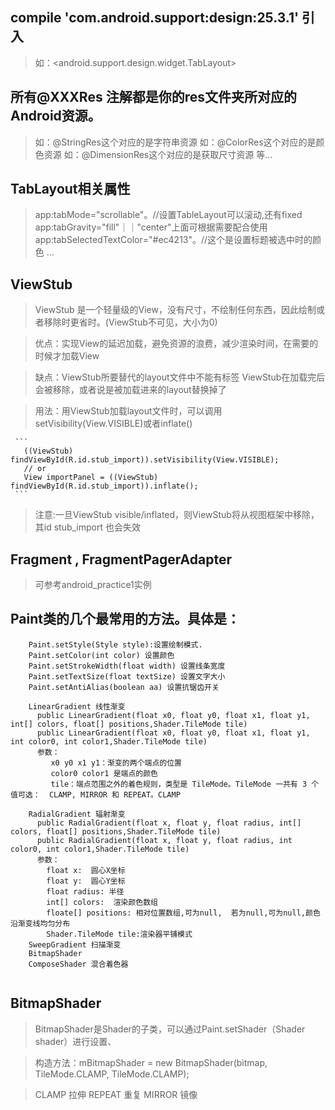 ## compile 'com.android.support:design:25.3.1' 引入

 > 如：<android.support.design.widget.TabLayout>
 
## 所有@XXXRes 注解都是你的res文件夹所对应的Android资源。

 > 如：@StringRes这个对应的是字符串资源 
 > 如：@ColorRes这个对应的是颜色资源 
 > 如：@DimensionRes这个对应的是获取尺寸资源 等...
 
## TabLayout相关属性
 > app:tabMode="scrollable"。//设置TableLayout可以滚动,还有fixed
 > app:tabGravity="fill"｜｜"center"上面可根据需要配合使用
 > app:tabSelectedTextColor="#ec4213"。//这个是设置标题被选中时的颜色
 > ...

## ViewStub
   > ViewStub 是一个轻量级的View，没有尺寸，不绘制任何东西，因此绘制或者移除时更省时。(ViewStub不可见，大小为0)
    
   > 优点：实现View的延迟加载，避免资源的浪费，减少渲染时间，在需要的时候才加载View
    
   > 缺点：ViewStub所要替代的layout文件中不能有<merge>标签
            ViewStub在加载完后会被移除，或者说是被加载进来的layout替换掉了
   
   > 用法：用ViewStub加载layout文件时，可以调用setVisibility(View.VISIBLE)或者inflate()
   
     ```
       ((ViewStub) findViewById(R.id.stub_import)).setVisibility(View.VISIBLE);
       // or
       View importPanel = ((ViewStub) findViewById(R.id.stub_import)).inflate();
     ```
  > 注意:一旦ViewStub visible/inflated，则ViewStub将从视图框架中移除，其id stub_import 也会失效
  
  
## Fragment , FragmentPagerAdapter
 
 > 可参考android_practice1实例
 
## Paint类的几个最常用的方法。具体是：
   ```
       Paint.setStyle(Style style):设置绘制模式. 
       Paint.setColor(int color) 设置颜色
       Paint.setStrokeWidth(float width) 设置线条宽度
       Paint.setTextSize(float textSize) 设置文字大小
       Paint.setAntiAlias(boolean aa) 设置抗锯齿开关
       
       LinearGradient 线性渐变
         public LinearGradient(float x0, float y0, float x1, float y1, int[] colors, float[] positions,Shader.TileMode tile) 
         public LinearGradient(float x0, float y0, float x1, float y1, int color0, int color1,Shader.TileMode tile)
         参数： 
            x0 y0 x1 y1：渐变的两个端点的位置 
            color0 color1 是端点的颜色 
            tile：端点范围之外的着色规则，类型是 TileMode。TileMode 一共有 3 个值可选：  CLAMP, MIRROR 和 REPEAT。CLAMP
        
       RadialGradient 辐射渐变
         public RadialGradient(float x, float y, float radius, int[] colors, float[] positions,Shader.TileMode tile)
         public RadialGradient(float x, float y, float radius, int color0, int color1,Shader.TileMode tile)
         参数：
           float x:  圆心X坐标
           float y:  圆心Y坐标
           float radius: 半径
           int[] colors:  渲染颜色数组
           floate[] positions: 相对位置数组,可为null,  若为null,可为null,颜色沿渐变线均匀分布
           Shader.TileMode tile:渲染器平铺模式
       SweepGradient 扫描渐变
       BitmapShader
       ComposeShader 混合着色器
       
   ```

## BitmapShader
  > BitmapShader是Shader的子类，可以通过Paint.setShader（Shader shader）进行设置、
  
  > 构造方法：mBitmapShader = new BitmapShader(bitmap, TileMode.CLAMP, TileMode.CLAMP);
  
  > CLAMP 拉伸 REPEAT 重复 MIRROR 镜像
